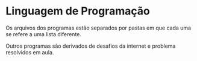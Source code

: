 # Linguagem de Programação

Os arquivos dos programas estão separados por pastas em que cada uma se refere a uma lista diferente.

Outros programas são derivados de desafios da internet e problema resolvidos em aula.
